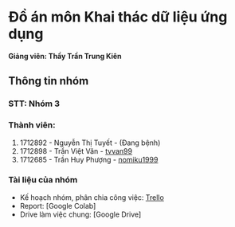 # Đồ án môn Khai thác dữ liệu ứng dụng
**Giảng viên: Thầy Trần Trung Kiên**

## Thông tin nhóm
### STT: Nhóm 3

### Thành viên:
1. 1712892 - Nguyễn Thị Tuyết - (Đang bệnh)
2. 1712898 - Trần Việt Văn - [tvvan99](https://github.com/tvvan99)
3. 1712685 - Trần Huy Phượng - [nomiku1999](https://github.com/nomiku1999)

### Tài liệu của nhóm
- Kế hoạch nhóm, phân chia công việc: [Trello](https://trello.com/b/xT16duNh/damh)
- Report: [Google Colab]
- Drive làm việc chung: [Google Drive]
